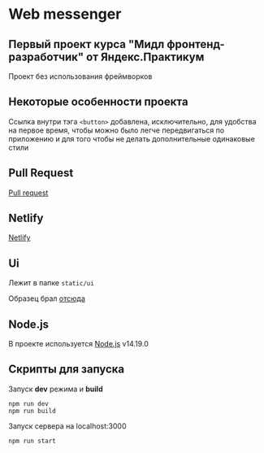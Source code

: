 # Web messenger
## Первый проект курса "Мидл фронтенд-разработчик" от Яндекс.Практикум

Проект без использования фреймворков

## Некоторые особенности проекта

Ссылка внутри тэга `<button>` добавлена, исключительно, для удобства на первое время, чтобы можно было легче передвигаться по приложению и для того чтобы не делать дополнительные одинаковые стили

## Pull Request

[Pull request](https://github.com/nikitaomelyuhin/middle.messenger.praktikum.yandex/pull/1)

## Netlify

[Netlify](https://6208cd47c1c1630be623e266--heuristic-kalam-85f874.netlify.app/)

## Ui

Лежит в папке `static/ui`

Образец брал [отсюда](https://www.figma.com/file/24EUnEHGEDNLdOcxg7ULwV/Chat?node-id=0%3A1)

## Node.js

В проекте используется [Node.js](https://nodejs.org/) v14.19.0

## Скрипты для запуска
Запуск __dev__ режима и __build__
```
npm run dev
npm run build
```
Запуск сервера на localhost:3000
```
npm run start
```